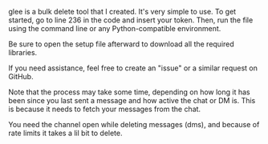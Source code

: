 glee is a bulk delete tool that I created. It's very simple to use. To get started, go to line 236 in the code and insert your token. Then, run the file using the command line or any Python-compatible environment.

Be sure to open the setup file afterward to download all the required libraries.

If you need assistance, feel free to create an "issue" or a similar request on GitHub.

Note that the process may take some time, depending on how long it has been since you last sent a message and how active the chat or DM is. This is because it needs to fetch your messages from the chat.

You need the channel open while deleting messages (dms), and because of rate limits it takes a lil bit to delete.
